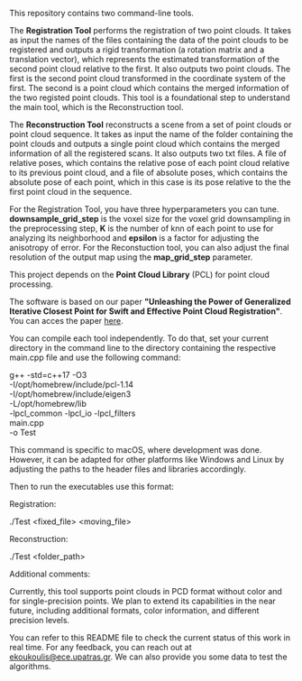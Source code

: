 

This repository contains two command-line tools. 

The **Registration Tool** performs the registration of two point clouds. It takes as input the names of the files containing the data of the point clouds to be registered and outputs a rigid transformation (a rotation matrix and a translation vector), which represents the estimated transformation of the second point cloud relative to the first. It also outputs two point clouds. The first is the second point cloud transformed in the coordinate system of the first.  The second is a point cloud which contains the merged information of the two registed point clouds. This tool is a foundational step to understand the main tool, which is the Reconstruction tool.

The **Reconstruction Tool** reconstructs a scene from a set of point clouds or point cloud sequence. It takes as input the name of the folder containing the point clouds and outputs a single point cloud which contains the merged information of all the registered scans. It also outputs two txt files. A file of relative poses, which contains the relative pose of each point cloud relative to its previous point cloud, and a file of absolute poses, which contains the absolute pose of each point, which in this case is its pose relative to the the first point cloud in the sequence.

For the Registration Tool, you have three hyperparameters you can tune. **downsample_grid_step** is the voxel size for the voxel grid downsampling in the preprocessing step, **K** is the number of knn of each point to use for analyzing its neighborhood and **epsilon** is a factor for adjusting the anisotropy of error. For the Reconstuction tool, you can also adjust the final resolution of the output map using the **map_grid_step** parameter.

This project depends on the **Point Cloud Library** (PCL) for point cloud processing. 

The software is based on our paper **"Unleashing the Power of Generalized Iterative Closest Point for Swift and Effective Point Cloud Registration"**. You can acces the paper [here](https://ieeexplore.ieee.org/abstract/document/10647551).

You can compile each tool independently. To do that, set your current directory in the command line to the directory containing the respective main.cpp file and use the following command:

g++ -std=c++17 -O3 \
    -I/opt/homebrew/include/pcl-1.14 \
    -I/opt/homebrew/include/eigen3 \
    -L/opt/homebrew/lib \
    -lpcl_common -lpcl_io -lpcl_filters \
    main.cpp \
    -o Test

This command is specific to macOS, where development was done. However, it can be adapted for other platforms like Windows and Linux by adjusting the paths to the header files and libraries accordingly.

Then to run the executables use this format: 

Registration:

./Test <fixed_file> <moving_file>

Reconstruction: 

./Test <folder_path>

Additional comments:

Currently, this tool supports point clouds in PCD format without color and for single-precision points. We plan to extend its capabilities in the near future, including additional formats, color information, and different precision levels.

You can refer to this README file to check the current status of this work in real time. For any feedback, you can reach out at ekoukoulis@ece.upatras.gr. We can also provide you some data to test the algorithms.









